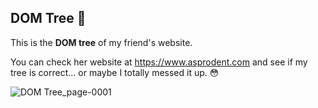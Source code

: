 ## DOM Tree :deciduous_tree:

This is the **DOM tree** of my friend's website.

You can check her website at https://www.asprodent.com and see if my tree is correct... or maybe I totally  messed it up. :flushed:

![DOM Tree_page-0001](https://user-images.githubusercontent.com/64097209/150493685-d8ca23e3-037e-44fa-b976-6f668ab59b89.jpg)